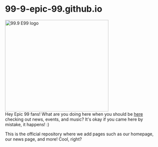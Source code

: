 # 99-9-epic-99.github.io
<img src="https://99-9-epic-99.github.io/logos/E99_2_223866933.png" height="300" alt="99.9 E99 logo" width="340"></img>
<br />
Hey Epic 99 fans! What are you doing here when you should be <a href="https://99-9-epic-99.github.io/?utm_source=GitHub&repo=true&redirectedByGitHub=true&repoName=99-9-epic-99.github.io&org=true&user=false&orgName=99-9-Epic-99&file=README.md" target="_blank">here</a> checking out news, events, and music? It's okay if you came here by mistake, it happens! :)

This is the official repository where we add pages such as our homepage, our news page, and more! Cool, right?
